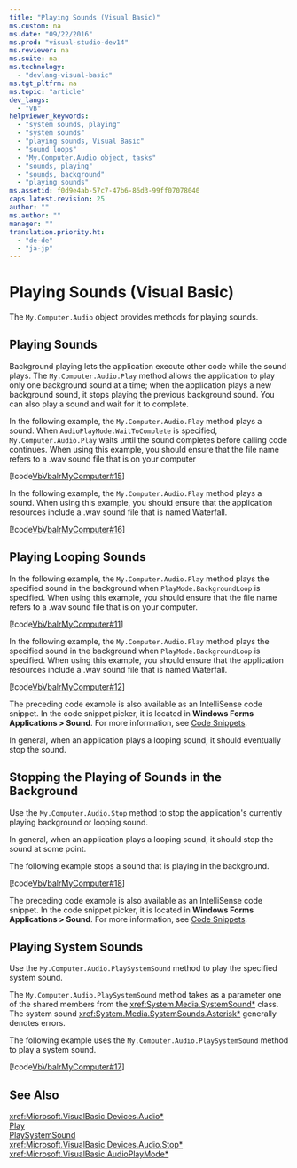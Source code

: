 ```yaml
---
title: "Playing Sounds (Visual Basic)"
ms.custom: na
ms.date: "09/22/2016"
ms.prod: "visual-studio-dev14"
ms.reviewer: na
ms.suite: na
ms.technology: 
  - "devlang-visual-basic"
ms.tgt_pltfrm: na
ms.topic: "article"
dev_langs: 
  - "VB"
helpviewer_keywords: 
  - "system sounds, playing"
  - "system sounds"
  - "playing sounds, Visual Basic"
  - "sound loops"
  - "My.Computer.Audio object, tasks"
  - "sounds, playing"
  - "sounds, background"
  - "playing sounds"
ms.assetid: f0d9e4ab-57c7-47b6-86d3-99ff07078040
caps.latest.revision: 25
author: ""
ms.author: ""
manager: ""
translation.priority.ht: 
  - "de-de"
  - "ja-jp"
---
```

# Playing Sounds (Visual Basic)
The `My.Computer.Audio` object provides methods for playing sounds.  
  
## Playing Sounds  
 Background playing lets the application execute other code while the sound plays. The `My.Computer.Audio.Play` method allows the application to play only one background sound at a time; when the application plays a new background sound, it stops playing the previous background sound. You can also play a sound and wait for it to complete.  
  
 In the following example, the `My.Computer.Audio.Play` method plays a sound. When `AudioPlayMode.WaitToComplete` is specified, `My.Computer.Audio.Play` waits until the sound completes before calling code continues. When using this example, you should ensure that the file name refers to a .wav sound file that is on your computer  
  
 [!code[VbVbalrMyComputer#15](../vs140/codesnippet/VisualBasic/playing-sounds--visual-basic-_1.vb)]  
  
 In the following example, the `My.Computer.Audio.Play` method plays a sound. When using this example, you should ensure that the application resources include a .wav sound file that is named Waterfall.  
  
 [!code[VbVbalrMyComputer#16](../vs140/codesnippet/VisualBasic/playing-sounds--visual-basic-_2.vb)]  
  
## Playing Looping Sounds  
 In the following example, the `My.Computer.Audio.Play` method plays the specified sound in the background when `PlayMode.BackgroundLoop` is specified. When using this example, you should ensure that the file name refers to a .wav sound file that is on your computer.  
  
 [!code[VbVbalrMyComputer#11](../vs140/codesnippet/VisualBasic/playing-sounds--visual-basic-_3.vb)]  
  
 In the following example, the `My.Computer.Audio.Play` method plays the specified sound in the background when `PlayMode.BackgroundLoop` is specified. When using this example, you should ensure that the application resources include a .wav sound file that is named Waterfall.  
  
 [!code[VbVbalrMyComputer#12](../vs140/codesnippet/VisualBasic/playing-sounds--visual-basic-_4.vb)]  
  
 The preceding code example is also available as an IntelliSense code snippet. In the code snippet picker, it is located in **Windows Forms Applications > Sound**. For more information, see [Code Snippets](../vs140/code-snippets.md).  
  
 In general, when an application plays a looping sound, it should eventually stop the sound.  
  
## Stopping the Playing of Sounds in the Background  
 Use the `My.Computer.Audio.Stop` method to stop the application's currently playing background or looping sound.  
  
 In general, when an application plays a looping sound, it should stop the sound at some point.  
  
 The following example stops a sound that is playing in the background.  
  
 [!code[VbVbalrMyComputer#18](../vs140/codesnippet/VisualBasic/playing-sounds--visual-basic-_5.vb)]  
  
 The preceding code example is also available as an IntelliSense code snippet. In the code snippet picker, it is located in **Windows Forms Applications > Sound**. For more information, see [Code Snippets](../vs140/code-snippets.md).  
  
## Playing System Sounds  
 Use the `My.Computer.Audio.PlaySystemSound` method to play the specified system sound.  
  
 The `My.Computer.Audio.PlaySystemSound` method takes as a parameter one of the shared members from the <xref:System.Media.SystemSound*> class. The system sound <xref:System.Media.SystemSounds.Asterisk*> generally denotes errors.  
  
 The following example uses the `My.Computer.Audio.PlaySystemSound` method to play a system sound.  
  
 [!code[VbVbalrMyComputer#17](../vs140/codesnippet/VisualBasic/playing-sounds--visual-basic-_6.vb)]  
  
## See Also  
 <xref:Microsoft.VisualBasic.Devices.Audio*>   
 [Play](assetId:///M:Microsoft.VisualBasic.Devices.Audio.Play(System.String)?qualifyHint=False&autoUpgrade=True)   
 [PlaySystemSound](assetId:///M:Microsoft.VisualBasic.Devices.Audio.PlaySystemSound(System.Media.SystemSound)?qualifyHint=False&autoUpgrade=True)   
 <xref:Microsoft.VisualBasic.Devices.Audio.Stop*>   
 <xref:Microsoft.VisualBasic.AudioPlayMode*>